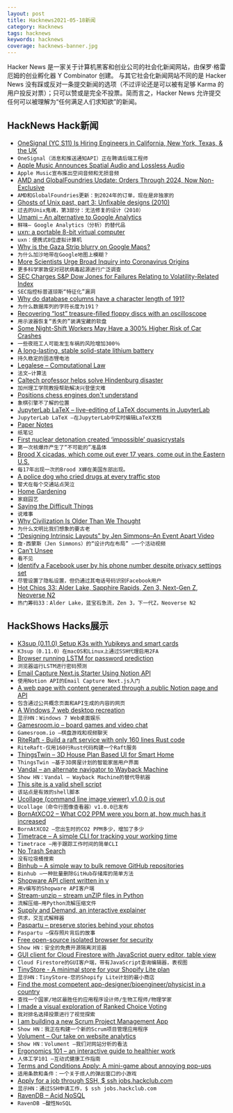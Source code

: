 ```yaml
---
layout: post
title: Hacknews2021-05-18新闻
category: Hacknews
tags: hacknews
keywords: hacknews
coverage: hacknews-banner.jpg
---
```


Hacker News 是一家关于计算机黑客和创业公司的社会化新闻网站，由保罗·格雷厄姆的创业孵化器 Y Combinator 创建。
与其它社会化新闻网站不同的是 Hacker News 没有踩或反对一条提交新闻的选项（不过评论还是可以被有足够 Karma 的用户投反对票）；只可以赞或是完全不投票。简而言之，Hacker News 允许提交任何可以被理解为“任何满足人们求知欲”的新闻。

## HackNews Hack新闻


- [OneSignal (YC S11) Is Hiring Engineers in California, New York, Texas, & the UK](https://onesignal.com/careers)
- `OneSignal（消息和推送通知API）正在聘请后端工程师`
- [Apple Music Announces Spatial Audio and Lossless Audio](https://www.apple.com/newsroom/2021/05/apple-music-announces-spatial-audio-and-lossless-audio/)
- `Apple Music宣布推出空间音频和无损音频`
- [AMD and GlobalFoundries Update: Orders Through 2024, Now Non-Exclusive](https://www.anandtech.com/show/16677/amd-and-globalfoundries-update-wafer-share-agreement-through-2024)
- `AMD和GlobalFoundries更新：到2024年的订单，现在是非独家的`
- [Ghosts of Unix past, part 3: Unfixable designs (2010)](https://lwn.net/Articles/414618/)
- `过去的Unix鬼魂，第3部分：无法修复的设计（2010）`
- [Umami – An alternative to Google Analytics](https://github.com/mikecao/umami)
- `鲜味– Google Analytics（分析）的替代品`
- [uxn: a portable 8-bit virtual computer](https://100r.co/site/uxn.html)
- `uxn：便携式8位虚拟计算机`
- [Why is the Gaza Strip blurry on Google Maps?](https://www.bbc.com/news/57102499)
- `为什么加沙地带在Google地图上模糊？`
- [More Scientists Urge Broad Inquiry into Coronavirus Origins](https://www.nytimes.com/2021/05/13/science/virus-origins-lab-leak-scientists.html)
- `更多科学家敦促对冠状病毒起源进行广泛调查`
- [SEC Charges S&P Dow Jones for Failures Relating to Volatility-Related Index](https://www.sec.gov/news/press-release/2021-84)
- `SEC指控标普道琼斯“特征化”漏洞`
- [Why do database columns have a character length of 191?](https://www.grouparoo.com/blog/varchar-191)
- `为什么数据库列的字符长度为191？`
- [Recovering “lost” treasure-filled floppy discs with an oscilloscope](https://scarybeastsecurity.blogspot.com/2021/05/recovering-lost-treasure-filled-floppy.html)
- `用示波器恢复“丢失的”装满宝藏的软盘`
- [Some Night-Shift Workers May Have a 300% Higher Risk of Car Crashes](https://showme.missouri.edu/2021/study-drivers-who-experience-shift-work-sleep-disorder-are-3x-more-likely-to-be-involved-in-a-vehicle-crash/)
- `一些夜班工人可能发生车祸的风险增加300％`
- [A long-lasting, stable solid-state lithium battery](https://www.seas.harvard.edu/news/2021/05/long-lasting-stable-solid-state-lithium-battery)
- `持久稳定的固态锂电池`
- [Legalese – Computational Law](https://legalese.com/)
- `法文–计算法`
- [Caltech professor helps solve Hindenburg disaster](https://www.caltech.edu/about/news/historys-mysteries-caltech-professor-helps-solve-hindenburg-disaster)
- `加州理工学院教授帮助解决兴登堡灾难`
- [Positions chess engines don't understand](https://www.chess.com/article/view/10-positions-chess-engines-just-dont-understand)
- `象棋引擎不了解的位置`
- [JupyterLab LaTeX – live-editing of LaTeX documents in JupyterLab](https://github.com/jupyterlab/jupyterlab-latex)
- `JupyterLab LaTeX –在JupyterLab中实时编辑LaTeX文档`
- [Paper Notes](https://macwright.com/2019/01/02/paper-notes.html)
- `纸笔记`
- [First nuclear detonation created ‘impossible’ quasicrystals](https://www.nature.com/articles/d41586-021-01332-0)
- `第一次核爆炸产生了“不可能的”准晶体`
- [Brood X cicadas, which come out ever 17 years, come out in the Eastern U.S.](https://www.nps.gov/articles/000/cicadas-brood-x.htm)
- `每17年出现一次的Brood X蝉在美国东部出现。`
- [A police dog who cried drugs at every traffic stop](https://reason.com/2021/05/13/the-police-dog-who-cried-drugs-at-every-traffic-stop/)
- `警犬在每个交通站点哭泣`
- [Home Gardening](http://www.gardening.cornell.edu/homegardening/)
- `家庭园艺`
- [Saying the Difficult Things](https://ethan.katzenberg.co.uk/posts/saying-difficult-things/)
- `说难事`
- [Why Civilization Is Older Than We Thought](https://palladiummag.com/2021/05/17/why-civilization-is-older-than-we-thought/)
- `为什么文明比我们想象的要古老`
- [“Designing Intrinsic Layouts” by Jen Simmons–An Event Apart Video](https://aneventapart.com/news/post/designing-intrinsic-layouts-aea-video)
- `詹·西蒙斯（Jen Simmons）的“设计内在布局” –一个活动视频`
- [Can't Unsee](https://cantunsee.space/)
- `看不见`
- [Identify a Facebook user by his phone number despite privacy settings set](https://ysamm.com/?p=691)
- `尽管设置了隐私设置，但仍通过其电话号码识别Facebook用户`
- [Hot Chips 33: Alder Lake, Sapphire Rapids, Zen 3, Next-Gen Z, Neoverse N2](https://fuse.wikichip.org/news/4897/hot-chips-33-program-alder-lake-sapphire-rapids-zen-3-next-gen-z-neoverse-n2-and-many-more/)
- `热门筹码33：Alder Lake，蓝宝石急流，Zen 3，下一代Z，Neoverse N2`


## HackShows Hacks展示

- [ K3sup (0.11.0) Setup K3s with Yubikeys and smart cards](https://github.com/alexellis/k3sup/releases/tag/0.11.0)
- `K3sup（0.11.0）在macOS和Linux上通过SSH代理启用2FA`
- [ Browser running LSTM for password prediction](https://www.qwertycards.com/passwords/passwords.html)
- `浏览器运行LSTM进行密码预测`
- [ Email Capture Next.js Starter Using Notion API](https://github.com/btahir/notion-capture)
- `使用Notion API的Email Capture Next.js入门`
- [ A web page with content generated through a public Notion page and API](https://series.slice.so/playground)
- `包含通过公共概念页面和API生成的内容的网页`
- [ A Windows 7 web desktop recreation](https://desk.glitchy.website)
- `显示HN：Windows 7 Web桌面娱乐`
- [ Gamesroom.io – board games and video chat](https://gamesroom.io)
- `Gamesroom.io –棋盘游戏和视频聊天`
- [ RiteRaft - Build a raft service with only 160 lines Rust code](https://github.com/ritedb/riteraft)
- `RiteRaft-仅用160行Rust代码构建一个Raft服务`
- [ ThingsTwin – 3D House Plan Based UI for Smart Home](http://thingstwin.com/)
- `ThingsTwin –基于3D房屋计划的智能家居用户界面`
- [ Vandal – an alternate navigator to Wayback Machine](https://vegetableman.github.io/vandal/)
- `Show HN：Vandal – Wayback Machine的替代导航器`
- [ This site is a valid shell script](https://curlpipesh.me/)
- `该站点是有效的shell脚本`
- [ Ucollage (command line image viewer) v1.0.0 is out](https://github.com/ckardaris/ucollage/releases/tag/v1.0.0)
- `Ucollage（命令行图像查看器）v1.0.0已发布`
- [ BornAtXCO2 – What CO2 PPM were you born at, how much has it increased](https://born-at-x-co2.agiliq.com/)
- `BornAtXCO2 –您出生时的CO2 PPM多少，增加了多少`
- [ Timetrace – A simple CLI for tracking your working time](https://github.com/dominikbraun/timetrace)
- `Timetrace –用于跟踪工作时间的简单CLI`
- [ No Trash Search](https://notrashsearch.github.io/)
- `没有垃圾桶搜索`
- [ Binhub – A simple way to bulk remove GitHub repositories](http://binhub.vercel.app/)
- `Binhub –一种批量删除GitHub存储库的简单方法`
- [ Shopware API client written in v](https://github.com/treffner/v-shopware-api-client)
- `用v编写的Shopware API客户端`
- [ Stream-unzip – stream unZIP files in Python](https://github.com/uktrade/stream-unzip)
- `流解压缩–用Python流解压缩文件`
- [ Supply and Demand, an interactive explainer](https://www.catem.be/app/sd-explainer/)
- `供求，交互式解释器`
- [ Paspartu – preserve stories behind your photos](https://github.com/dnmca/paspartu)
- `Paspartu –保存照片背后的故事`
- [ Free open-source isolated browser for security](https://github.com/i5ik/ViewFinderJS)
- `Show HN：安全的免费开源隔离浏览器`
- [ GUI client for Cloud Firestore with JavaScript query editor, table view](https://firefoo.app)
- `Cloud Firestore的GUI客户端，带有JavaScript查询编辑器，表视图`
- [ TinyStore - A minimal store for your Shopify Lite plan](https://tinystore.app)
- `显示HN：TinyStore-您的Shopify Lite计划的最小商店`
- [ Find the most competent app-designer/bioengineer/physicist in a country](https://proficience.io/)
- `查找一个国家/地区最胜任的应用程序设计师/生物工程师/物理学家`
- [ I made a visual exploration of Ranked Choice Voting](https://vinaybhaip.com/ranked-choice)
- `我对排名选择投票进行了视觉探索`
- [ I am building a new Scrum Project Management App](https://gethappystack.com/)
- `Show HN：我正在构建一个新的Scrum项目管理应用程序`
- [ Volument – Our take on website analytics](https://volument.com/blog/volument-launches)
- `Show HN：Volument –我们对网站分析的看法`
- [ Ergonomics 101 – an interactive guide to healthier work](http://ergonomics.branchfurniture.com)
- `人体工学101 –互动式健康工作指南`
- [ Terms and Conditions Apply: A mini-game about annoying pop-ups](https://termsandconditions.game)
- `适用条款和条件：一个关于烦人的弹出窗口的小游戏`
- [ Apply for a job through SSH, $ ssh jobs.hackclub.com](http://jobs.hackclub.com/)
- `显示HN：通过SSH申请工作，$ ssh jobs.hackclub.com`
- [ RavenDB – Acid NoSQL](https://ravendb.net/)
- `RavenDB –酸性NoSQL`

